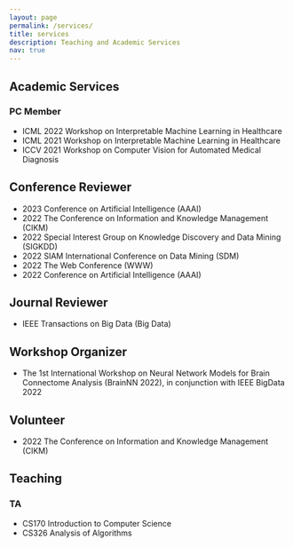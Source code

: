 ```yaml
---
layout: page
permalink: /services/
title: services
description: Teaching and Academic Services
nav: true
---
```

## Academic Services

### PC Member

- ICML 2022 Workshop on Interpretable Machine Learning in Healthcare
- ICML 2021 Workshop on Interpretable Machine Learning in Healthcare
- ICCV 2021 Workshop on Computer Vision for Automated Medical Diagnosis

## Conference Reviewer

- 2023 Conference on Artificial Intelligence (AAAI)
- 2022 The Conference on Information and Knowledge Management (CIKM)
- 2022 Special Interest Group on Knowledge Discovery and Data Mining (SIGKDD)
- 2022 SIAM International Conference on Data Mining (SDM)
- 2022 The Web Conference (WWW)
- 2022 Conference on Artificial Intelligence (AAAI)

## Journal Reviewer

- IEEE Transactions on Big Data (Big Data)

## Workshop Organizer

- The 1st International Workshop on Neural Network Models for Brain Connectome Analysis (BrainNN 2022), in conjunction with IEEE BigData 2022

## Volunteer

- 2022 The Conference on Information and Knowledge Management (CIKM)

<!-- ## Paper Reading

[2021-10-05: Graph Structure Learning For GNNs](/assets/pdf/graph-structure-learning-10-05-2021.pdf) -->


## Teaching

### TA

- CS170	Introduction to Computer Science
- CS326 Analysis of Algorithms
